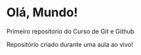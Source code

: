 # Olá, Mundo!
 Primeiro repositorio do Curso de Git e Github

Repositório criado durante uma aula ao vivo!